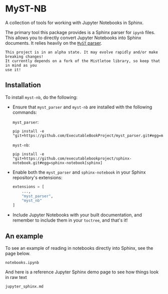 # MyST-NB

A collection of tools for working with Jupyter Notebooks in Sphinx.

The primary tool this package provides is a Sphinx parser for `ipynb` files.
This allows you to directly convert Jupyter Notebooks into Sphinx documents.
It relies heavily on the [`MyST` parser](https://github.com/ExecutableBookProject/myst_parser).

```{warn}
This project is in an alpha state. It may evolve rapidly and/or make breaking changes!
It currently depends on a fork of the Mistletoe library, so keep that in mind as you
use it!
```

## Installation

To install `myst-nb`, do the following:

* Ensure that `myst_parser` and `myst-nb` are installed with the following
  commands:

  `myst_parser`:
  ```
  pip install -e "git+https://github.com/ExecutableBookProject/myst_parser.git#egg=myst_parser[sphinx]
  ```

  `myst-nb`:
  ```
  pip install -e "git+https://github.com/executablebookproject/sphinx-notebook.git#egg=sphinx-notebook[sphinx]
  ```
* Enable both the `myst_parser` and `sphinx-notebook` in your Sphinx repository's
  extensions:

  ```python
  extensions = [
      ...,
      "myst_parser",
      "myst_nb"
  ]
  ```
* Include Jupyter Notebooks with your built documentation, and remember to include them
  in your `toctree`, and that's it!

## An example

To see an example of reading in notebooks directly into Sphinx, see the page below.

```{toctree}
notebooks.ipynb
```

And here is a reference Jupyter Sphinx demo page to see how things look in raw text

```{toctree}
jupyter_sphinx.md
```